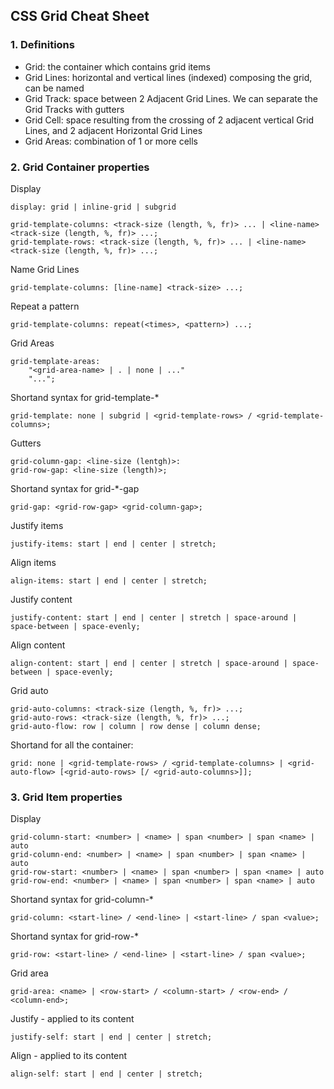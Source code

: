 CSS Grid Cheat Sheet
--------------------

### 1. Definitions

- Grid: the container which contains grid items
- Grid Lines: horizontal and vertical lines (indexed) composing the grid, can be named
- Grid Track: space between 2 Adjacent Grid Lines. We can separate the Grid Tracks with gutters
- Grid Cell: space resulting from the crossing of 2 adjacent vertical Grid Lines, and 2 adjacent Horizontal Grid Lines
- Grid Areas: combination of 1 or more cells


### 2. Grid Container properties

Display

    display: grid | inline-grid | subgrid

    grid-template-columns: <track-size (length, %, fr)> ... | <line-name> <track-size (length, %, fr)> ...;
    grid-template-rows: <track-size (length, %, fr)> ... | <line-name> <track-size (length, %, fr)> ...;


Name Grid Lines

    grid-template-columns: [line-name] <track-size> ...;

Repeat a pattern

    grid-template-columns: repeat(<times>, <pattern>) ...;

Grid Areas

    grid-template-areas:
        "<grid-area-name> | . | none | ..."
        "...";


Shortand syntax for grid-template-*

    grid-template: none | subgrid | <grid-template-rows> / <grid-template-columns>;

Gutters

    grid-column-gap: <line-size (lentgh)>:
    grid-row-gap: <line-size (length)>;

Shortand syntax for grid-*-gap

    grid-gap: <grid-row-gap> <grid-column-gap>;

Justify items

    justify-items: start | end | center | stretch;

Align items

    align-items: start | end | center | stretch;

Justify content

    justify-content: start | end | center | stretch | space-around | space-between | space-evenly;

Align content

    align-content: start | end | center | stretch | space-around | space-between | space-evenly;

Grid auto

    grid-auto-columns: <track-size (length, %, fr)> ...;
    grid-auto-rows: <track-size (length, %, fr)> ...;
    grid-auto-flow: row | column | row dense | column dense;

Shortand for all the container:

    grid: none | <grid-template-rows> / <grid-template-columns> | <grid-auto-flow> [<grid-auto-rows> [/ <grid-auto-columns>]];

### 3. Grid Item properties

Display

    grid-column-start: <number> | <name> | span <number> | span <name> | auto
    grid-column-end: <number> | <name> | span <number> | span <name> | auto
    grid-row-start: <number> | <name> | span <number> | span <name> | auto
    grid-row-end: <number> | <name> | span <number> | span <name> | auto

Shortand syntax for grid-column-*

    grid-column: <start-line> / <end-line> | <start-line> / span <value>;

Shortand syntax for grid-row-*

    grid-row: <start-line> / <end-line> | <start-line> / span <value>;

Grid area

    grid-area: <name> | <row-start> / <column-start> / <row-end> / <column-end>;

Justify - applied to its content

    justify-self: start | end | center | stretch;

Align - applied to its content

    align-self: start | end | center | stretch;
